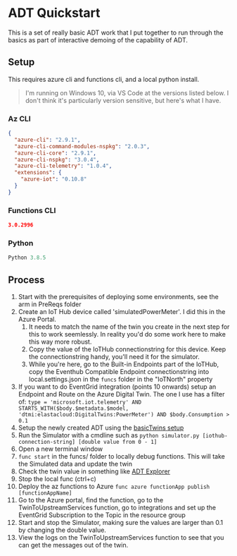 # ADT Quickstart

This is a set of really basic ADT work that I put together to run through the basics as part of interactive demoing of the capability of ADT.

## Setup

This requires azure cli and functions cli, and a local python install. 

> I'm running on Windows 10, via VS Code at the versions listed below. I don't think it's particularly version sensitive, but here's what I have. 

### Az CLI

```json
{
  "azure-cli": "2.9.1",
  "azure-cli-command-modules-nspkg": "2.0.3",
  "azure-cli-core": "2.9.1",
  "azure-cli-nspkg": "3.0.4",
  "azure-cli-telemetry": "1.0.4",
  "extensions": {
    "azure-iot": "0.10.8"
  }
}
```

### Functions CLI

```json
3.0.2996
```

### Python

```python
Python 3.8.5
```

## Process

1. Start with the prerequisites of deploying some environments, see the arm in PreReqs folder
1. Create an IoT Hub device called 'simulatedPowerMeter'. I did this in the Azure Portal.
    1. It needs to match the name of the twin you create in the next step for this to work seemlessly. In reality you'd do some work here to make this way more robust. 
    1. Copy the value of the IoTHub connectionstring for this device. Keep the connectionstring handy, you'll need it for the simulator.
    1. While you're here, go to the Built-in Endpoints part of the IoTHub, copy the Eventhub Compatible Endpoint connectionstring into local.settings.json in the `funcs` folder in the "IoTNorth" property
1. If you want to do EventGrid integration (points 10 onwards) setup an Endpoint and Route on the Azure Digital Twin. The one I use has a filter of:
`
type = 'microsoft.iot.telemetry'
AND
STARTS_WITH($body.$metadata.$model, 'dtmi:elastacloud:DigitalTwins:PowerMeter')
AND
$body.Consumption > 0.1
`
1. Setup the newly created ADT using the [basicTwins setup](/basicTwins/)
1. Run the Simulator with a cmdline such as 
`python simulator.py [iothub-connection-string] [double value from 0 - 1]`
1. Open a new terminal window
1. `func start` in the funcs/ folder to locally debug functions. This will take the Simulated data and update the twin
1. Check the twin value in something like [ADT Explorer](https://docs.microsoft.com/en-us/samples/azure-samples/digital-twins-explorer/digital-twins-explorer/#:~:text=%20Using%20adt-explorer%20%201%20First%20run.%20Clicking,Save%20icon%20next%20to%20the%20Run...%20More)
1. Stop the local func (ctrl+c)
1. Deploy the az functions to Azure
`func azure functionApp publish [functionAppName]`
1. Go to the Azure portal, find the function, go to the TwinToUpstreamServices function, go to integrations and set up the EventGrid Subscription to the Topic in the resource group
1. Start and stop the Simulator, making sure the values are larger than 0.1 by changing the double value.
1. View the logs on the TwinToUpstreamServices function to see that you can get the messages out of the twin. 

